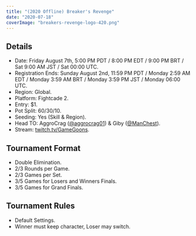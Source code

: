 ```yaml
---
title: "(2020 Offline) Breaker's Revenge"
date: "2020-07-18"
coverImage: "breakers-revenge-logo-420.png"
---
```


## Details

- Date: Friday August 7th, 5:00 PM PDT / 8:00 PM EDT / 9:00 PM BRT / Sat 9:00 AM JST / Sat 00:00 UTC.
- Registration Ends: Sunday August 2nd, 11:59 PM PDT / Monday 2:59 AM EDT / Monday 3:59 AM BRT / Monday 3:59 PM JST / Monday 06:00 UTC.
- Region: Global.
- Platform: Fightcade 2.
- Entry: $1.
- Pot Split: 60/30/10.
- Seeding: Yes (Skill & Region).
- Head TO: AggroCrag ([@aggrocrag01](https://twitter.com/aggrocrag01)) & Giby ([@ManChest](https://twitter.com/manchest)).
- Stream: [twitch.tv/GameGoons](http://www.twitch.tv/gamegoons).

## Tournament Format

- Double Elimination.
- 2/3 Rounds per Game.
- 2/3 Games per Set.
- 3/5 Games for Losers and Winners Finals.
- 3/5 Games for Grand Finals.

## Tournament Rules

- Default Settings.
- Winner must keep character, Loser may switch.
